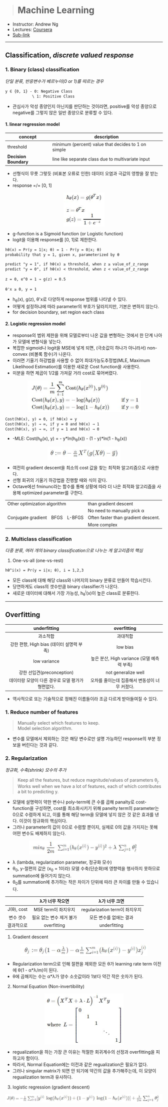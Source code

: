 > # Machine Learning

- Instructor: Andrew Ng
- Lectures: [Coursera](https://www.coursera.org/learn/machine-learning?action=enroll)
- [Sub-link](https://www.coursera.org/lecture/machine-learning/model-representation-db3jS?utm_source=link&utm_medium=in_course_lecture&utm_content=page_share&utm_campaign=overlay_button)

---

## Classification, _discrete valued response_

### 1. Binary (class) classification

_단일 분류, 반응변수가 베르누이(0 or 1)를 따르는 경우_

```
y ∈ {0, 1} - 0: Negative Class
            \ 1: Positive Class
```

- 관심사가 악성 종양인지 아닌지를 판단하는 것이라면, positive를 악성 종양으로 negative를 그렇지 않은 일반 종양으로 분류할 수 있다.

#### 1. linear regression model

| concept               | description                                         |
| --------------------- | --------------------------------------------------- |
| threshold             | minimum (percent) value that decides to 1 on simple |
| **Decision Boundary** | line like separate class due to multivariate input  |

- 선형식이 무릇 그렇듯 (비표본 오류로 인한) 데이터 오염과 극값의 영향을 잘 받는다.
- response =/= [0, 1]

<img src="images/logistic_sigmoid.JPG" style="display: block; margin: auto;" />

- g-function is a Sigmoid function (or Logistic function)
- logit을 이용해 response를 [0, 1]로 제한한다.

```
hθ(x) = Pr(y = 1|x; θ) = 1 - Pr(y = 0|x; θ)
probability that y = 1, given x, parameterized by θ
```

```
predict "y = 1", if hθ(x) ≥ threshold, when z ≥ value_of_z_range
predict "y = 0", if hθ(x) < threshold, when z < value_of_z_range

z = 0, e^0 = 1 → g(z) = 0.5

θ'x ≥ 0, y = 1
```

- h<sub>θ</sub>(x), g(z), θ'x로 다양하게 response 범위를 나타낼 수 있다.
- 어떻게 설정하냐에 따라 parameter의 부호가 달라지지만, 기본은 변하지 않는다.
- for decision boundary, set region each class

#### 2. Logistic regression model

- response의 범위 제한을 위해 모델로부터 나온 값을 변형하는 것에서 한 단계 나아가 모델에 변형식을 넣는다.
- 복잡한 sigmoid나 logit을 MSE에 넣게 되면, (극솟값이 하나가 아니라서) non-convex (비볼록 함수)가 나온다.
- 이러면 기울기 하강법을 사용할 수 없어 최대가능도추정법(MLE, Maximum Likelihood Estimation)를 이용한 새로운 Cost function을 사용한다.
- 미분을 하면 제곱이 1/2를 가져갈 거라 cost로 묶어버렸다.

<img src="images/logistic_cost.JPG" style="display: block; margin: auto;" />

```
Cost(hθ(x), y) = 0, if hθ(x) = y
Cost(hθ(x), y) → ∞, if y = 0 and hθ(x) → 1
Cost(hθ(x), y) → ∞, if y = 1 and hθ(x) → 0
```

- -MLE: Cost(h<sub>θ</sub>(x), y) = - y\*ln(h<sub>θ</sub>(x)) - (1 - y)\*ln(1 - h<sub>θ</sub>(x))

<img src="images/logistic_gradient_descent.JPG" style="display: block; margin: auto;" />

- 여전히 gradient descent을 최소의 cost 값을 찾는 최적화 알고리즘으로 사용한다.
- 선형 회귀의 기울기 하강법을 진행할 때와 식이 같다.
- Octave에선 fminunc라는 함수를 통해 상황에 따라 더 나은 최적화 알고리즘을 사용해 optimized parameter를 구한다.

<table>
  <tr>
    <td colspan="3">Other optimization algorithm</td>
    <td>than gradient descent</td>
  </tr>
  <tr>
    <td rowspan="3">Conjugate gradient</td>
    <td rowspan="3">BFGS</td>
    <td rowspan="3">L-BFGS</td>
    <td>No need to manually pick α</td>
  </tr>
  <tr>
    <td>Often faster than gradient descent.</td>
  </tr>
  <tr>
    <td>More complex</td>
  </tr>
</table>

### 2. Multiclass classification

_다중 분류, 여러 개의 binary classification으로 나누는 게 알고리즘의 핵심_

1. One-vs-all (one-vs-rest)

<!--
> Train a logistic regression classifier hθ<sup>i</sup>(x) for each class to predict the probability that y = i<br />
> On a new input x, to make prediction, pick the claa i that maximizes
-->

```
hθ^i(x) = Pr(y = i|x; θ), i = 1,2,3
```

- 모든 class에 대해 해당 class와 나머지의 binary 분류로 만들어 학습시킨다.
- 당연하게도 class의 갯수만큼 binary classifier가 나온다.
- 새로운 데이터에 대해서 가장 가능성, h<sub>θ</sub><sup>i</sup>(x)이 높은 class로 분류한다.

---

<!--
> Overfitting: If we have too many features, the learned hypothesis may fit the training set very well(cost is almost 0), but fail to generalize to new examples (predict prices on new examples).
-->

## Overfitting

|                   underfitting                    |                  overfitting                   |
| :-----------------------------------------------: | :--------------------------------------------: |
|                     과소적합                      |                    과대적합                    |
|     강한 편향, High bias (데이터 설명력 부족)     |                    low bias                    |
|                   low variance                    |  높은 분산, High variance (모델 예측력 부족)   |
|            강한 선입견(preconception)             |              not generalize well               |
| 데이터랑 모양이 다른 경우로 모델 평가가 형편없다. | 오차를 줄이는데 집중해서 변동성이 너무 커졌다. |

- 역사적으로 또는 기술적으로 정해진 이름들이라 조금 다르게 받아들여질 수 있다.

### 1. Reduce number of features

> Manually select which features to keep.<br />
> Model selection algorithm.

- 변수를 모델에서 제외하는 것은 해당 변수로만 설명 가능하던 response의 부분 정보을 버린다는 것과 같다.

### 2. Regularization

_정규화, 수축(shrink) 모수의 추가_

> Keep all the features, but reduce magnitude/values of parameters θ<sub>j</sub>​.<br />
> Works well when we have a lot of features, each of which contributes a bit to predicting y.

<!--
- Small values for parameters θ -> "Simpler" hypothesis, Less prone to overfitting
-->

- 모델에 설명력이 약한 변수나 poly-term에 큰 수를 곱해 panalty로 cost-function을 구성하면, cost를 최소화시키기 위해 panelty term의 parameter는 0으로 수렴하게 되고, 이를 통해 해당 term을 모델에 넣지 않은 것 같은 효과를 낸다. 이것이 정규화의 핵심이다.
- 그러나 parameter의 값이 0으로 수렴할 뿐이지, 실제로 0의 값을 가지지는 못해 어떤 변수도 배제하지 않는다.

<img src="images/regularization.JPG" style="display: block; margin: auto;" />

- λ (lambda, regularization parameter, 정규화 모수)
- θ<sub>0</sub>, y-절편의 값은 (x<sub>0</sub> = 1이라) 모델 수축(단순화)에 영향력을 행사하지 못하므로 summation에 들어가지 않는다.
- θ<sub>0</sub>를 summation에 추가하는 작은 차이가 단위에 따라 큰 차이를 만들 수 있습니다.

|            |     λ가 너무 작으면      |         λ가 너무 크면          |
| :--------: | :----------------------: | :----------------------------: |
| J(θ), cost |   MSE term이 좌지우지    | regularization term이 좌지우지 |
| 변수 갯수  | 필요 없는 변수 제거 불가 |    모든 변수를 없애는 결과     |
| 결과적으로 |       overfitting        |          underfitting          |

1. Gradient descent

<img src="images/regularization_gradient_descent.JPG" style="display: block; margin: auto;" />

- Regularization term으로 인해 절편을 제외한 모든 θ가 learning rate term 이전에 θ(1 - α\*λ/m)이 된다.
- θ에 곱해지는 수는 α\*λ가 양수 소숫값이라 1보다 약간 작은 숫자가 된다.

2. Normal Equation (Non-invertibility)

<img src="images/regularization_normal_equation.JPG" style="display: block; margin: auto;" />

- regualization을 하는 가장 큰 이유는 적절한 회귀계수의 선정과 overfitting을 피하고자 함이다.
- 따라서, Normal Equation에는 이전과 같은 regualization은 필요가 없다.
- 그러나 singular matrix가 되면 안 되기에 약간의 값을 추가해주는데, 이 모양이 regualization term과 유사하다.

3. logistic regression (gradient descent)

<img src="images/regularization_logistic.JPG" style="display: block; margin: auto;" />
